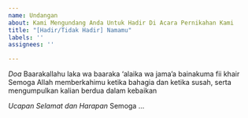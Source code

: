 ```yaml
---
name: Undangan
about: Kami Mengundang Anda Untuk Hadir Di Acara Pernikahan Kami
title: "[Hadir/Tidak Hadir] Namamu"
labels: ''
assignees: ''

---
```


*Doa*
Baarakallahu laka wa baaraka ‘alaika wa jama’a bainakuma fii khair
Semoga Allah memberkahimu ketika bahagia dan ketika susah, serta mengumpulkan kalian berdua dalam kebaikan

*Ucapan Selamat dan Harapan*
Semoga ...
